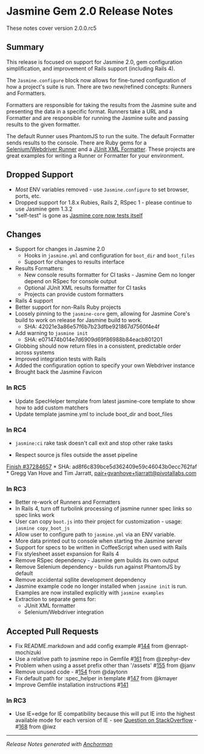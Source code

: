 # Jasmine Gem 2.0 Release Notes

These notes cover version 2.0.0.rc5

## Summary

This release is focused on support for Jasmine 2.0, gem configuration simplification, and improvement of Rails support (including Rails 4).

The `Jasmine.configure` block now allows for fine-tuned configuration of how a project's suite is run. There are two new/refined concepts: Runners and Formatters.

Formatters are responsible for taking the results from the Jasmine suite and presenting the data in a specific format. Runners take a URL and a Formatter and are responsible for running the Jasmine suite and passing results to the given formatter.

The default Runner uses PhantomJS to run the suite. The default Formatter sends results to the console. There are Ruby gems for a [Selenium/Webdriver Runner][selenium] and a [JUnit XML Formatter][junit]. These projects are great examples for writing a Runner or Formatter for your environment.

## Dropped Support

* _Most_ ENV variables removed - use `Jasmine.configure` to set browser, ports, etc.
* Dropped support for 1.8.x Rubies, Rails 2, RSpec 1 - please continue to use Jasmine gem 1.3.2
* "self-test" is gone as [Jasmine core now tests itself](http://travis-ci.org/pivotal/jasmine)

## Changes

* Support for changes in Jasmine 2.0
    * Hooks in `jasmine.yml` and configuration for `boot_dir` and `boot_files`
    * Support for changes to results interface
* Results Formatters:
    * New console results formatter for CI tasks - Jasmine Gem no longer depend on RSpec for console output
    * Optional JUnit XML results formatter for CI tasks
    * Projects can provide custom formatters
* Rails 4 support
* Better support for non-Rails Ruby projects
* Loosely pinning to the `jasmine-core` gem, allowing for Jasmine Core's build to work on release for Jasmine build to work.
    * SHA: 42021e3a86e57f6b7b23dfbe921867d7560f4e4f
* Add warning to `jasmine init`
    * SHA: e071474b014e7d6909d69f86988b84eacb801201
* Globbing should now return files in a consistent, predictable order across systems
* Improved integration tests with Rails
* Added the configuration option to specify your own Webdriver instance
* Brought back the Jasmine Favicon

### In RC5

* Update SpecHelper template from latest jasmine-core template to show how to add custom matchers
* Update template jasmine.yml to include boot_dir and boot_files

### In RC4

* `jasmine:ci` rake task doesn't call exit and stop other rake tasks

* Respect source js files outside the asset pipeline

[Finish #37284657](http://www.pivotaltracker.com/story/37284657)
    * SHA: ad8f6c839bce5d362409e59c46043b0ecc762faf
    * Gregg Van Hove and Tim Jarratt, pair+gvanhove+tjarratt@pivotallabs.com


### In RC3

* Better re-work of Runners and Formatters
* In Rails 4, turn off turbolink processing of jasmine runner spec links so spec links work
* User can copy `boot.js` into their project for customization - usage: `jasmine copy_boot_js`
* Allow user to configure path to `jasmine.yml` via an ENV variable.
* More data printed out to console when starting the Jasmine server
* Support for specs to be written in CoffeeScript when used with Rails
* Fix stylesheet asset expansion for Rails 4
* Remove RSpec dependency - Jasmine gem builds its own output
* Remove Selenium dependency - builds run against PhantomJS by default
* Remove accidental sqllite development dependency
* Jasmine example code no longer installed when `jasmine init` is run. Examples are now installed explicitly with `jasmine examples`
* Extraction to separate gems for:
    * JUnit XML formatter
    * Selenium/Webdriver integration

## Accepted Pull Requests

* Fix README.markdown and add config example #[144](http://github.com/pivotal/jasmine-gem/pull/144) from @enrapt-mochizuki
* Use a relative path to jasmine repo in Gemfile #[161](http://github.com/pivotal/jasmine-gem/pull/161) from @zephyr-dev
* Problem when using a asset prefix other than '/assets' #[155](http://github.com/pivotal/jasmine-gem/pull/155) from @janv
* Remove unused code - #[154](http://github.com/pivotal/jasmine-gem/pull/154) from @daytonn
* Fix default path for :spec_helper in template #[147](http://github.com/pivotal/jasmine-gem/pull/147) from @kmayer
* Improve Gemfile installation instructions #[141](http://github.com/pivotal/jasmine-gem/pull/141)

### In RC3

* Use IE=edge for IE compatibility because this will put IE into the highest available mode for each version of IE - see [Question on StackOverflow](http://stackoverflow.com/questions/3449286/force-ie-compatibility-mode-off-in-ie-using-tags
) - #[168](http://github.com/pivotal/jasmine-gem/pull/168) from @iwz


------

_Release Notes generated with [Anchorman](http://github.com/infews/anchorman)_

[selenium]: https://github.com/jasmine/jasmine_selenium_runner
[junit]: https://github.com/jasmine/jasmine_junitxml_formatter
